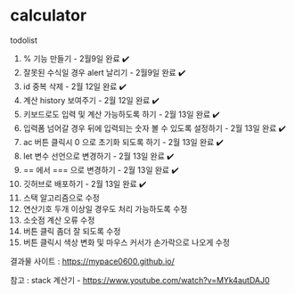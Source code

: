 # calculator

todolist
1. % 기능 만들기 - 2월9일 완료 ✔️
2. 잘못된 수식일 경우 alert 날리기 - 2월9일 완료 ✔️
3. id 중복 삭제 - 2월 12일 완료 ✔️
4. 계산 history 보여주기 - 2월 12일 완료 ✔️
5. 키보드로도 입력 및 계산 가능하도록 하기 - 2월 13일 완료 ✔️
6. 입력폼 넘어갈 경우 뒤에 입력되는 숫자 볼 수 있도록 설정하기 - 2월 13일 완료 ✔️
7. ac 버튼 클릭시 0 으로 초기화 되도록 하기 - 2월 13일 완료 ✔️
8. let 변수 선언으로 변경하기 - 2월 13일 완료 ✔️
9. == 에서 === 으로 변경하기 - 2월 13일 완료 ✔️
10. 깃허브로 배포하기 - 2월 13일 완료 ✔️
11. 스택 알고리즘으로 수정
12. 연산기호 두개 이상일 경우도 처리 가능하도록 수정
13. 소숫점 계산 오류 수정
14. 버튼 클릭 좀더 잘 되도록 수정
15. 버튼 클릭시 색상 변화 및 마우스 커서가 손가락으로 나오게 수정

결과물 사이트 : https://mypace0600.github.io/

참고 : stack 계산기 - https://www.youtube.com/watch?v=MYk4autDAJ0
